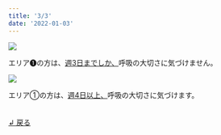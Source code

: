 ```yaml
---
title: '3/3'
date: '2022-01-03'
---
```

![](/images/01_1_.jpg)

エリア➊の方は、[週3日までしか、]()呼吸の大切さに気づけません。   

![](/images/01_2_.jpg)

エリア①の方は、[週4日以上、]()呼吸の大切さに気づけます。

　  
[ ↲ 戻る ](https://01234567890.thebase.in/about)
